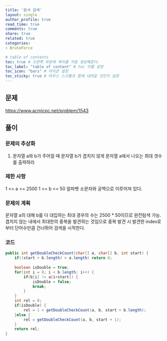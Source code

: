 ```yaml
---
title: '문서 검색'
layout: single
author_profile: true
read_time: true
comments: true
share: true
related: true
categories:
- BruteForce

# table of contents
toc: true # 오른쪽 부분에 목차를 자동 생성해준다.
toc_label: "table of content" # toc 이름 설정
toc_icon: "bars" # 아이콘 설정
toc_sticky: true # 마우스 스크롤과 함께 내려갈 것인지 설정
---
```


## 문제
<a href="https://www.acmicpc.net/problem/1543" target="_blank">https://www.acmicpc.net/problem/1543</a>

## 풀이
### 문제의 추상화
1. 문자열 a와 b가 주어질 때 문자열 b가 겹치지 않게 문자열 a에서 나오는 최대 갯수를 출력하라

### 제한 사항
1 <= a <= 2500
1 <= b <= 50
알파벳 소문자와 공백으로 이루어져 있다.

### 문제의 계획
문자열 a의 대해 b를 다 대입하는 최대 경우의 수는 2500 * 50이므로 완전탐색 가능. 
겹치지 않는 내에서 최대한의 중복을 발견하는 것임으로 중복 발견 시 발견한 index로
부터 단어수만큼 건너뛰어 검색을 시작한다.

### 코드
```java
public int getDoubleCheckCount(char[] a, char[] b, int start) {
    if((start + b.length) > a.length) return 0;
    
    boolean isDouble = true;
    for(int i = 0; i < b.length; i++) {
        if(b[i] != a[i+start]) {
            isDouble = false;
            break;
        }
    }
    int rel = 0;
    if(isDouble) {
        rel = 1 + getDoubleCheckCount(a, b, start + b.length);
    }else {
        rel = getDoubleCheckCount(a, b, start + 1);
    }
    return rel;
}
```